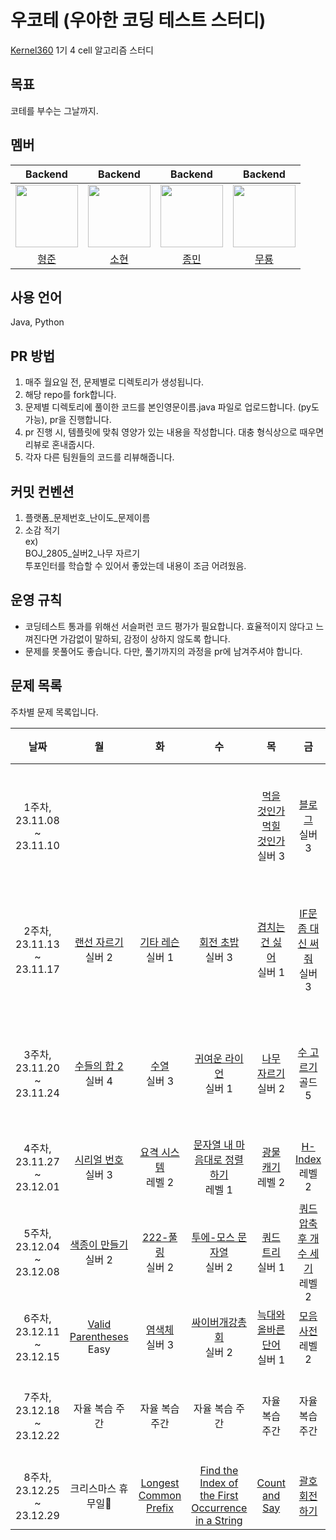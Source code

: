 # 우코테 (우아한 코딩 테스트 스터디)
[Kernel360](https://github.com/Kernel360) 1기 4 cell 알고리즘 스터디

## 목표
코테를 부수는 그날까지.

## 멤버
|Backend|Backend|Backend|Backend|
|:---:|:---:|:---:|:---:|
|<img src="https://github.com/Kernel360-4cell/algorithm-study/assets/44130863/eacb9aab-4a9b-4447-b516-9c5efe4484ce" width=100>|<img src="https://github.com/Kernel360-4cell/algorithm-study/assets/44130863/9787a5eb-27b0-4349-8d3a-8739adec2bed" width=100>|<img src="https://github.com/Kernel360-4cell/algorithm-study/assets/44130863/1ee6dd72-c060-4dab-996b-e9f9bc7048d2" width=100>|<img src="https://github.com/Kernel360-4cell/algorithm-study/assets/44130863/bef79d6c-5ec0-43c0-999c-906d42ad1e06" width=100>|
|[형준](https://github.com/kkkapuq)|[소현](https://github.com/anso33)|[종민](https://github.com/ShineCorine)|[무룡](https://github.com/aqrms)|

## 사용 언어
Java, Python

## PR 방법
1. 매주 월요일 전, 문제별로 디렉토리가 생성됩니다.
2. 해당 repo를 fork합니다.
3. 문제별 디렉토리에 풀이한 코드를 본인영문이름.java 파일로 업로드합니다. (py도 가능), pr을 진행합니다.
4. pr 진행 시, 템플릿에 맞춰 영양가 있는 내용을 작성합니다. 대충 형식상으로 때우면 리뷰로 혼내줍시다.
5. 각자 다른 팀원들의 코드를 리뷰해줍니다.

## 커밋 컨벤션
1. 플랫폼_문제번호_난이도_문제이름
2. 소감 적기  
ex)  
BOJ_2805_실버2_나무 자르기  
투포인터를 학습할 수 있어서 좋았는데 내용이 조금 어려웠음.

## 운영 규칙
- 코딩테스트 통과를 위해선 서슬퍼런 코드 평가가 필요합니다. 효율적이지 않다고 느껴진다면 가감없이 말하되, 감정이 상하지 않도록 합니다.
- 문제를 못풀어도 좋습니다. 다만, 풀기까지의 과정을 pr에 남겨주셔야 합니다.

## 문제 목록

주차별 문제 목록입니다.

|            날짜            |                                       월                                       |                                         화                                          |                                             수                                              |                                         목                                         |                                            금                                             |     유형     |
|:------------------------:|:-----------------------------------------------------------------------------:|:----------------------------------------------------------------------------------:|:------------------------------------------------------------------------------------------:|:---------------------------------------------------------------------------------:|:----------------------------------------------------------------------------------------:|:----------:|
| 1주차, 23.11.08 ~ 23.11.10 |                                                                               |                                                                                    |                                                                                            |           [먹을 것인가 먹힐 것인가](https://www.acmicpc.net/problem/7795)<br>실버 3           |                   [블로그](https://www.acmicpc.net/problem/21921)<br>실버 3                   | 이분탐색, 투포인터 |
| 2주차, 23.11.13 ~ 23.11.17 |            [랜선 자르기](https://www.acmicpc.net/problem/1654)<br>실버 2             |               [기타 레슨](https://www.acmicpc.net/problem/2343)<br>실버 1                |                   [회전 초밥](https://www.acmicpc.net/problem/2531)<br>실버 3                    |             [겹치는 건 싫어](https://www.acmicpc.net/problem/20922)<br>실버 1             |               [IF문 좀 대신 써줘](https://www.acmicpc.net/problem/19637)<br>실버 3               | 이분탐색, 투포인터 |
| 3주차, 23.11.20 ~ 23.11.24 |            [수들의 합 2](https://www.acmicpc.net/problem/2003)<br>실버 4            |                 [수열](https://www.acmicpc.net/problem/2559)<br>실버 3                 |                  [귀여운 라이언](https://www.acmicpc.net/problem/15565)<br>실버 1                  |              [나무 자르기](https://www.acmicpc.net/problem/2805)<br>실버 2               |                  [수 고르기](https://www.acmicpc.net/problem/2230)<br>골드 5                   | 이분탐색, 투포인터 |
| 4주차, 23.11.27 ~ 23.12.01 |            [시리얼 번호](https://www.acmicpc.net/problem/1431)<br>실버 3             | [요격 시스템](https://school.programmers.co.kr/learn/courses/30/lessons/181188)<br>레벨 2 | [문자열 내 마음대로 정렬하기](https://school.programmers.co.kr/learn/courses/30/lessons/12915)<br>레벨 1 | [광물 캐기](https://school.programmers.co.kr/learn/courses/30/lessons/172927)<br>레벨 2 |    [H-Index](https://school.programmers.co.kr/learn/courses/30/lessons/42747)<br>레벨 2    |     정렬     |
| 5주차, 23.12.04 ~ 23.12.08 |            [색종이 만들기](https://www.acmicpc.net/problem/2630)<br>실버 2            |              [222-풀링](https://www.acmicpc.net/problem/17829)<br>실버 2               |                 [투에-모스 문자열](https://www.acmicpc.net/problem/18222)<br>실버 2                 |               [쿼드 트리](https://www.acmicpc.net/problem/1992)<br>실버 1               | [쿼드 압축 후 개수 세기](https://school.programmers.co.kr/learn/courses/30/lessons/68936)<br>레벨 2 |   분할 정복    |
| 6주차, 23.12.11 ~ 23.12.15 | [Valid Parentheses](https://leetcode.com/problems/valid-parentheses/)<br>Easy |                [염색체](https://www.acmicpc.net/problem/9342)<br>실버 3                 |                  [싸이버개강총회](https://www.acmicpc.net/problem/19583)<br>실버 2                  |            [늑대와 올바른 단어](https://www.acmicpc.net/problem/13022)<br>실버 1            |     [모음 사전](https://school.programmers.co.kr/learn/courses/30/lessons/84512)<br>레벨 2     |    문자열     |
| 7주차, 23.12.18 ~ 23.12.22 | 자율 복습 주간 | 자율 복습 주간 | 자율 복습 주간 | 자율 복습 주간 | 자율 복습 주간 | 자율 복습 주간 |
| 8주차, 23.12.25 ~ 23.12.29 |                                  크리스마스 휴무일🎄                                  |                             [Longest Common Prefix](https://leetcode.com/problems/longest-common-prefix/)                              |                   [Find the Index of the First Occurrence in a String](https://leetcode.com/problems/find-the-index-of-the-first-occurrence-in-a-string/)                   |                                 [Count and Say](https://leetcode.com/problems/count-and-say/)                                 |                                       [괄호 회전하기](https://school.programmers.co.kr/learn/courses/30/lessons/76502)                                        |    문자열     |

